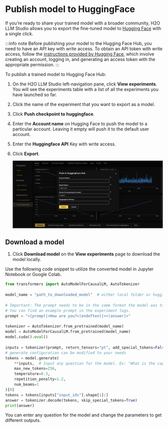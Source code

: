 # Publish model to HuggingFace

If you’re ready to share your trained model with a broader community, H2O LLM Studio allows you to export the fine-tuned model to [Hugging Face](https://huggingface.co/) with a single click.

:::info note
Before publishing your model to the Hugging Face Hub, you need to have an API key with write access. To obtain an API token with write access, follow the [instructions provided by Hugging Face](https://huggingface.co/docs/hub/security-tokens), which involve creating an account, logging in, and generating an access token with the appropriate permission.
:::

To publish a trained model to Hugging Face Hub:

1. On the H2O LLM Studio left-navigation pane, click **View experiments**. You will see the experiments table with a list of all the experiments you have launched so far. 

2. Click the name of the experiment that you want to export as a model.

3. Click **Push checkpoint to huggingface**.

4. Enter the **Account name** on Hugging Face to push the model to a particular account. Leaving it empty will push it to the default user account.

5. Enter the **Huggingface API** Key with write access.

6. Click **Export**.

    ![export model to hugging face](export-model-to-huggingface.png)

## Download a model

1. Click **Download model** on the **View experiments** page to download the model locally.

Use the following code snippet to utilize the converted model in Jupyter Notebook or Google Colab.

```python
from transformers import AutoModelForCausalLM, AutoTokenizer

model_name = "path_to_downloaded_model"  # either local folder or huggingface model name

# Important: The prompt needs to be in the same format the model was trained with.
# You can find an example prompt in the experiment logs.
prompt = "<|prompt|>How are you?<|endoftext|><|answer|>"

tokenizer = AutoTokenizer.from_pretrained(model_name)
model = AutoModelForCausalLM.from_pretrained(model_name)
model.cuda().eval()

inputs = tokenizer(prompt, return_tensors="pt", add_special_tokens=False).to("cuda")
# generate configuration can be modified to your needs
tokens = model.generate(
    **inputs,  # Input any question for the model. Ex: "What is the capital of USA?"
    max_new_tokens=256,
    temperature=0.3,
    repetition_penalty=1.2,
    num_beams=1
)[0]
tokens = tokens[inputs["input_ids"].shape[1]:]
answer = tokenizer.decode(tokens, skip_special_tokens=True)
print(answer)
```

You can enter any question for the model and change the parameters to get different outputs. 
